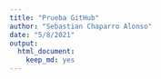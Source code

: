 ```yaml
---
title: "Prueba GitHub"
author: "Sebastian Chaparro Alonso"
date: "5/8/2021"
output: 
  html_document: 
    keep_md: yes
---
```



